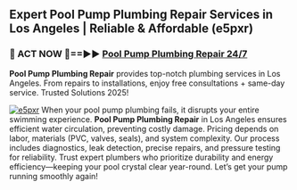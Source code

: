 ## Expert Pool Pump Plumbing Repair Services in Los Angeles | Reliable & Affordable (e5pxr)  

<h3>🚿 ACT NOW 🌟==►► <a href="https://tinyurl.com/2ne6vx2x" rel="nofollow">Pool Pump Plumbing Repair 24/7</a></h3>

**Pool Pump Plumbing Repair** provides top-notch plumbing services in Los Angeles. From repairs to installations, enjoy free consultations + same-day service. Trusted Solutions 2025!

[![e5pxr](https://i.imgur.com/4PFF4AK.jpeg)](https://tinyurl.com/2ne6vx2x)
When your pool pump plumbing fails, it disrupts your entire swimming experience. **Pool Pump Plumbing Repair** in Los Angeles ensures efficient water circulation, preventing costly damage. Pricing depends on labor, materials (PVC, valves, seals), and system complexity. Our process includes diagnostics, leak detection, precise repairs, and pressure testing for reliability. Trust expert plumbers who prioritize durability and energy efficiency—keeping your pool crystal clear year-round. Let’s get your pump running smoothly again!